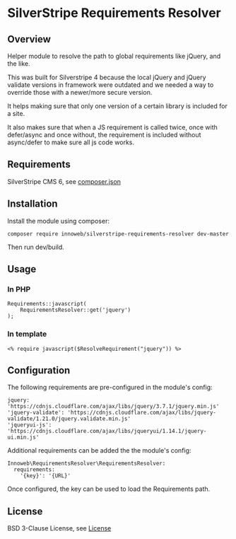 # SilverStripe Requirements Resolver

## Overview

Helper module to resolve the path to global requirements like jQuery, and the like. 

This was built for Silverstripe 4 because the local jQuery and jQuery validate versions in framework were outdated and we needed a way to override those with a newer/more secure version. 

It helps making sure that only one version of a certain library is included for a site.

It also makes sure that when a JS requirement is called twice, once with defer/async and once without, the requirement is included without async/defer to make sure all js code works.

## Requirements

SilverStripe CMS 6, see [composer.json](composer.json)

## Installation

Install the module using composer:

```
composer require innoweb/silverstripe-requirements-resolver dev-master
```
Then run dev/build.

## Usage

### In PHP

```
Requirements::javascript(
    RequirementsResolver::get('jquery')
);
```

### In template

```
<% require javascript($ResolveRequirement("jquery")) %>
```

## Configuration

The following requirements are pre-configured in the module's config:

```
jquery: 'https://cdnjs.cloudflare.com/ajax/libs/jquery/3.7.1/jquery.min.js'
'jquery-validate': 'https://cdnjs.cloudflare.com/ajax/libs/jquery-validate/1.21.0/jquery.validate.min.js'
'jqueryui-js': 'https://cdnjs.cloudflare.com/ajax/libs/jqueryui/1.14.1/jquery-ui.min.js'
```

Additional requirements can be added the the module's config:

```
Innoweb\RequirementsResolver\RequirementsResolver:
  requirements:
    '{key}': '{URL}'
```

Once configured, the key can be used to load the Requirements path.

## License

BSD 3-Clause License, see [License](license.md)
